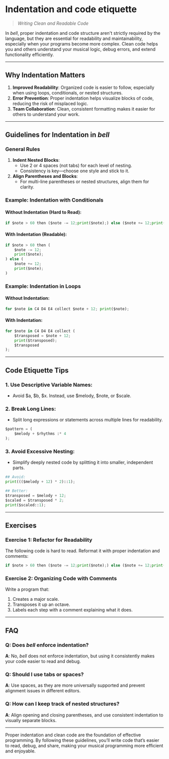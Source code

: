 # Indentation and code etiquette

> _Writing Clean and Readable Code_

In _bell_, proper indentation and code structure aren't strictly required by the language, but they are essential for readability and maintainability, especially when your programs become more complex. Clean code helps you and others understand your musical logic, debug errors, and extend functionality efficiently.

---

## Why Indentation Matters

1. **Improved Readability**: Organized code is easier to follow, especially when using loops, conditionals, or nested structures.
2. **Error Prevention**: Proper indentation helps visualize blocks of code, reducing the risk of misplaced logic.
3. **Team Collaboration**: Clean, consistent formatting makes it easier for others to understand your work.

---

## Guidelines for Indentation in _bell_

### General Rules

1. **Indent Nested Blocks**:
   - Use 2 or 4 spaces (not tabs) for each level of nesting.
   - Consistency is key—choose one style and stick to it.
2. **Align Parentheses and Blocks**:
   - For multi-line parentheses or nested structures, align them for clarity.

### Example: Indentation with Conditionals

#### Without Indentation (Hard to Read):

```py
if $note > 60 then ($note -= 12;print($note);) else ($note += 12;print($note);)
```

#### With Indentation (Readable):

```py
if $note > 60 then (
    $note -= 12;
    print($note);
) else (
    $note += 12;
    print($note);
)
```

### Example: Indentation in Loops

#### Without Indentation:

```py
for $note in C4 D4 E4 collect $note + 12; print($note);
```

#### With Indentation:

```py
for $note in C4 D4 E4 collect (
    $transposed = $note + 12;
    print($transposed);
    $transposed
);
```

---

## Code Etiquette Tips

### 1. Use Descriptive Variable Names:

- Avoid $a, $b, $x. Instead, use $melody, $note, or $scale.

### 2. Break Long Lines:

- Split long expressions or statements across multiple lines for readability.

```py
$pattern = (
	$melody + $rhythms :* 4
);
```

### 3. Avoid Excessive Nesting:

- Simplify deeply nested code by splitting it into smaller, independent parts.

```py
## Avoid:
print((($melody + 12) * 2)::1);

## Better:
$transposed = $melody + 12;
$scaled = $transposed * 2;
print($scaled::1);
```

---

## Exercises

### Exercise 1: Refactor for Readability

The following code is hard to read. Reformat it with proper indentation and comments:

```py
if $note > 60 then ($note -= 12;print($note);) else ($note += 12;print($note);)
```

### Exercise 2: Organizing Code with Comments

Write a program that:

1. Creates a major scale.
2. Transposes it up an octave.
3. Labels each step with a comment explaining what it does.

---

## FAQ

### Q: Does _bell_ enforce indentation?

**A**: No, _bell_ does not enforce indentation, but using it consistently makes your code easier to read and debug.

### Q: Should I use tabs or spaces?

**A**: Use spaces, as they are more universally supported and prevent alignment issues in different editors.

### Q: How can I keep track of nested structures?

**A**: Align opening and closing parentheses, and use consistent indentation to visually separate blocks.

---

Proper indentation and clean code are the foundation of effective programming. By following these guidelines, you’ll write code that’s easier to read, debug, and share, making your musical programming more efficient and enjoyable.
